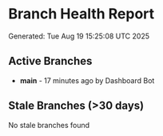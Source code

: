 # Branch Health Report
Generated: Tue Aug 19 15:25:08 UTC 2025

## Active Branches
- **main** - 17 minutes ago by Dashboard Bot

## Stale Branches (>30 days)
No stale branches found
